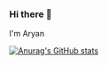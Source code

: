 ### Hi there 👋

I'm Aryan 

[![Anurag's GitHub stats](https://github-readme-stats.vercel.app/api?username=AryanKansagara)](https://github.com/anuraghazra/github-readme-stats)
